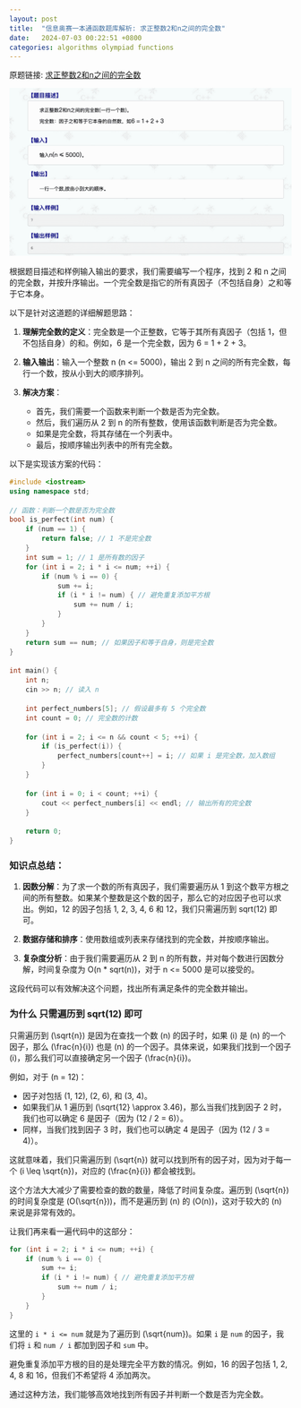 ```yaml
---
layout: post
title:  "信息奥赛一本通函数题库解析: 求正整数2和n之间的完全数"
date:   2024-07-03 00:22:51 +0800
categories: algorithms olympiad functions
---
```


原题链接: [求正整数2和n之间的完全数](http://ybt.ssoier.cn:8088/problem_show.php?pid=1150)

![](https://raw.githubusercontent.com/jamiesun/images/master/default/iVjIKr.png)

根据题目描述和样例输入输出的要求，我们需要编写一个程序，找到 2 和 n 之间的完全数，并按升序输出。一个完全数是指它的所有真因子（不包括自身）之和等于它本身。

以下是针对这道题的详细解题思路：

1. **理解完全数的定义**：完全数是一个正整数，它等于其所有真因子（包括 1，但不包括自身）的和。例如，6 是一个完全数，因为 6 = 1 + 2 + 3。

2. **输入输出**：输入一个整数 n (n <= 5000)，输出 2 到 n 之间的所有完全数，每行一个数，按从小到大的顺序排列。

3. **解决方案**：
    - 首先，我们需要一个函数来判断一个数是否为完全数。
    - 然后，我们遍历从 2 到 n 的所有整数，使用该函数判断是否为完全数。
    - 如果是完全数，将其存储在一个列表中。
    - 最后，按顺序输出列表中的所有完全数。

以下是实现该方案的代码：

```cpp
#include <iostream>
using namespace std;

// 函数：判断一个数是否为完全数
bool is_perfect(int num) {
    if (num == 1) {
        return false; // 1 不是完全数
    }
    int sum = 1; // 1 是所有数的因子
    for (int i = 2; i * i <= num; ++i) {
        if (num % i == 0) {
            sum += i;
            if (i * i != num) { // 避免重复添加平方根
                sum += num / i;
            }
        }
    }
    return sum == num; // 如果因子和等于自身，则是完全数
}

int main() {
    int n;
    cin >> n; // 读入 n

    int perfect_numbers[5]; // 假设最多有 5 个完全数
    int count = 0; // 完全数的计数

    for (int i = 2; i <= n && count < 5; ++i) {
        if (is_perfect(i)) {
            perfect_numbers[count++] = i; // 如果 i 是完全数，加入数组
        }
    }

    for (int i = 0; i < count; ++i) {
        cout << perfect_numbers[i] << endl; // 输出所有的完全数
    }

    return 0;
}
```

### 知识点总结：

1. **因数分解**：为了求一个数的所有真因子，我们需要遍历从 1 到这个数平方根之间的所有整数。如果某个整数是这个数的因子，那么它的对应因子也可以求出。例如，12 的因子包括 1, 2, 3, 4, 6 和 12，我们只需遍历到 sqrt(12) 即可。

2. **数据存储和排序**：使用数组或列表来存储找到的完全数，并按顺序输出。

3. **复杂度分析**：由于我们需要遍历从 2 到 n 的所有数，并对每个数进行因数分解，时间复杂度为 O(n * sqrt(n))，对于 n <= 5000 是可以接受的。

这段代码可以有效解决这个问题，找出所有满足条件的完全数并输出。

### 为什么 只需遍历到 sqrt(12) 即可

只需遍历到 \(\sqrt{n}\) 是因为在查找一个数 \(n\) 的因子时，如果 \(i\) 是 \(n\) 的一个因子，那么 \(\frac{n}{i}\) 也是 \(n\) 的一个因子。具体来说，如果我们找到一个因子 \(i\)，那么我们可以直接确定另一个因子 \(\frac{n}{i}\)。

例如，对于 \(n = 12\)：
- 因子对包括 (1, 12), (2, 6), 和 (3, 4)。
- 如果我们从 1 遍历到 \(\sqrt{12} \approx 3.46\)，那么当我们找到因子 2 时，我们也可以确定 6 是因子（因为 \(12 / 2 = 6\)）。
- 同样，当我们找到因子 3 时，我们也可以确定 4 是因子（因为 \(12 / 3 = 4\)）。

这就意味着，我们只需遍历到 \(\sqrt{n}\) 就可以找到所有的因子对，因为对于每一个 \(i \leq \sqrt{n}\)，对应的 \(\frac{n}{i}\) 都会被找到。

这个方法大大减少了需要检查的数的数量，降低了时间复杂度。遍历到 \(\sqrt{n}\) 的时间复杂度是 \(O(\sqrt{n})\)，而不是遍历到 \(n\) 的 \(O(n)\)，这对于较大的 \(n\) 来说是非常有效的。

让我们再来看一遍代码中的这部分：

```cpp
for (int i = 2; i * i <= num; ++i) {
    if (num % i == 0) {
        sum += i;
        if (i * i != num) { // 避免重复添加平方根
            sum += num / i;
        }
    }
}
```

这里的 `i * i <= num` 就是为了遍历到 \(\sqrt{num}\)。如果 `i` 是 `num` 的因子，我们将 `i` 和 `num / i` 都加到因子和 `sum` 中。

避免重复添加平方根的目的是处理完全平方数的情况。例如，16 的因子包括 1, 2, 4, 8 和 16，但我们不希望将 4 添加两次。

通过这种方法，我们能够高效地找到所有因子并判断一个数是否为完全数。